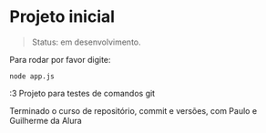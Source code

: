 <h1>Projeto inicial</h1>

> Status: em desenvolvimento.

Para rodar por favor digite:

```
node app.js
```

:3
Projeto para testes de comandos git


Terminado o curso de repositório, commit e versões, com Paulo e Guilherme da Alura